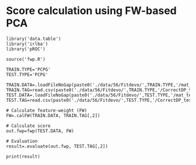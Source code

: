 #  Score calculation using FW-based PCA

    
    library('data.table')
    library('irlba')
    library('pROC')
    
    source('fwp.R')
    
    TRAIN.TYPE='PCPG'
    TEST.TYPE='PCPG'
    
    TRAIN.DATA=.loadFileNoGap(paste0('./data/56/Fitdevo/',TRAIN.TYPE,'/mat_train.tsv'))
    TRAIN.TAG=read.csv(paste0('./data/56/Fitdevo/',TRAIN.TYPE,'/CorrectDP_train.csv'),header=F)
    TEST.DATA=.loadFileNoGap(paste0('./data/56/Fitdevo/',TEST.TYPE,'/mat_test.tsv'))
    TEST.TAG=read.csv(paste0('./data/56/Fitdevo/',TEST.TYPE,'/CorrectDP_test.csv'),header=F)
    
    # Calculate feature-weight (FW)
    FW=.calFW(TRAIN.DATA, TRAIN.TAG[,2])
    
    # Calculate score
    out.fwp=fwp(TEST.DATA, FW)
    
    # Evaluation
    result=.evaluate(out.fwp, TEST.TAG[,2])
    
    print(result)
    
